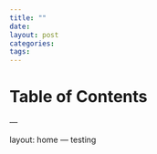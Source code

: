 ```yaml
---
title: ""
date: 
layout: post
categories: 
tags: 
---
```


# Table of Contents


&#x2014;

layout: home
&#x2014;
testing
